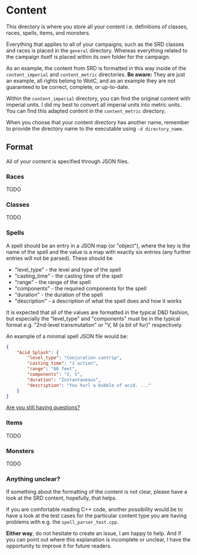 # Content

This directory is where you store all your content i.e. definitions of classes, races, spells, items, and monsters.

Everything that applies to all of your campaigns, such as the SRD classes and races is placed in the `general` directory. Whereas everything related to the campaign itself is placed within its own folder for the campaign.

As an example, the content from SRD is formatted in this way inside of the `content_imperial` and `content_metric` directories. **Be aware:** They are just an example, all rights belong to WotC, and as an example they are not guaranteed to be correct, complete, or up-to-date.

Within the `content_imperial` directory, you can find the original content with imperial units. I did my best to convert all imperial units into metric units. You can find this adapted content in the `content_metric` directory.

When you choose that your content directory has another name, remember to provide the directory name to the executable using `-d directory_name`.

## Format

All of your content is specified through JSON files.

### Races
TODO

### Classes
TODO

### Spells
A spell should be an entry in a JSON map (or "object"), where the key is the name of the spell and the value is a map with exactly six entries (any further entries will not be parsed).
These should be
- "level_type" - the level and type of the spell
- "casting_time" - the casting time of the spell
- "range" - the range of the spell
- "components" - the required components for the spell
- "duration" - the duration of the spell
- "description" - a description of what the spell does and how it works

It is expected that all of the values are formatted in the typical D&D fashion, but especially the "level_type" and "components" must be in the typical format e.g. "2nd-level transmutation" or "V, M (a bit of fur)" respectively.

An example of a minimal spell JSON file would be:

```json
{
    "Acid Splash": {
        "level_type": "Conjuration cantrip",
        "casting_time": "1 action",
        "range": "60 feet",
        "components": "V, S",
        "duration": "Instantaneous",
        "description": "You hurl a bubble of acid. ..."
    }
}
```

[Are you still having questions?](#anything-unclear)

### Items
TODO

### Monsters
TODO

### Anything unclear?

If something about the formatting of the content is not clear, please have a look at the SRD content, hopefully, that helps.

If you are comfortable reading C++ code, another possibility would be to have a look at the test cases for the particular content type you are having problems with e.g. the `spell_parser_test.cpp`.

**Either way**, do not hesitate to create an issue, I am happy to help. And if you can point out where this explanation is incomplete or unclear, I have the opportunity to improve it for future readers.

